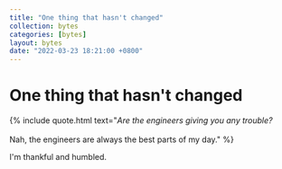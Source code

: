```yaml
---
title: "One thing that hasn't changed"
collection: bytes
categories: [bytes]
layout: bytes
date: "2022-03-23 18:21:00 +0800"
---
```


# One thing that hasn't changed

{% include quote.html 
  text="<em>Are the engineers giving you any trouble?</em><br/><br/>Nah, the engineers are always the best parts of my day." 
  %}


I'm thankful and humbled.
  